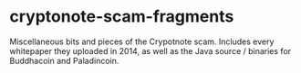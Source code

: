 # cryptonote-scam-fragments

Miscellaneous bits and pieces of the Crypotnote scam. Includes every whitepaper they uploaded in 2014, as well as the Java source / binaries for Buddhacoin and Paladincoin.
